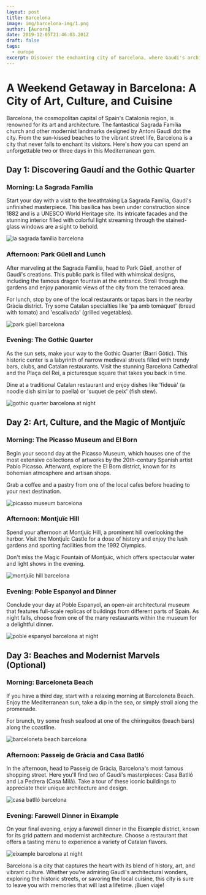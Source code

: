 ```yaml
---
layout: post
title: Barcelona
image: img/barcelona-img/1.png
author: [Aurora]
date: 2019-12-05T21:46:03.201Z
draft: false
tags:
  - europe
excerpt: Discover the enchanting city of Barcelona, where Gaudí's architectural masterpieces meet the historic charm of the Gothic Quarter and the vibrant flavors of Catalan cuisine await at every turn. Experience a perfect weekend getaway filled with art, culture, and the relaxing Mediterranean vibe.
---
```


# A Weekend Getaway in Barcelona: A City of Art, Culture, and Cuisine

Barcelona, the cosmopolitan capital of Spain's Catalonia region, is renowned for its art and architecture. The fantastical Sagrada Família church and other modernist landmarks designed by Antoni Gaudí dot the city. From the sun-kissed beaches to the vibrant street life, Barcelona is a city that never fails to enchant its visitors. Here's how you can spend an unforgettable two or three days in this Mediterranean gem.

## Day 1: Discovering Gaudí and the Gothic Quarter

### Morning: La Sagrada Família

Start your day with a visit to the breathtaking La Sagrada Família, Gaudí's unfinished masterpiece. This basilica has been under construction since 1882 and is a UNESCO World Heritage site. Its intricate facades and the stunning interior filled with colorful light streaming through the stained-glass windows are a sight to behold.

![ la sagrada família barcelona](img/barcelona-img/1.png)

### Afternoon: Park Güell and Lunch

After marveling at the Sagrada Família, head to Park Güell, another of Gaudí's creations. This public park is filled with whimsical designs, including the famous dragon fountain at the entrance. Stroll through the gardens and enjoy panoramic views of the city from the terraced area.

For lunch, stop by one of the local restaurants or tapas bars in the nearby Gràcia district. Try some Catalan specialties like 'pa amb tomàquet' (bread with tomato) and 'escalivada' (grilled vegetables).

![ park güell barcelona](img/barcelona-img/2.png)

### Evening: The Gothic Quarter

As the sun sets, make your way to the Gothic Quarter (Barri Gòtic). This historic center is a labyrinth of narrow medieval streets filled with trendy bars, clubs, and Catalan restaurants. Visit the stunning Barcelona Cathedral and the Plaça del Rei, a picturesque square that takes you back in time.

Dine at a traditional Catalan restaurant and enjoy dishes like 'fideuà' (a noodle dish similar to paella) or 'suquet de peix' (fish stew).

![ gothic quarter barcelona at night](img/barcelona-img/3.png)

## Day 2: Art, Culture, and the Magic of Montjuïc

### Morning: The Picasso Museum and El Born

Begin your second day at the Picasso Museum, which houses one of the most extensive collections of artworks by the 20th-century Spanish artist Pablo Picasso. Afterward, explore the El Born district, known for its bohemian atmosphere and artisan shops.

Grab a coffee and a pastry from one of the local cafes before heading to your next destination.

![ picasso museum barcelona](img/barcelona-img/4.png)

### Afternoon: Montjuïc Hill

Spend your afternoon at Montjuïc Hill, a prominent hill overlooking the harbor. Visit the Montjuïc Castle for a dose of history and enjoy the lush gardens and sporting facilities from the 1992 Olympics.

Don't miss the Magic Fountain of Montjuïc, which offers spectacular water and light shows in the evening.

![ montjuïc hill barcelona](img/barcelona-img/5.png)

### Evening: Poble Espanyol and Dinner

Conclude your day at Poble Espanyol, an open-air architectural museum that features full-scale replicas of buildings from different parts of Spain. As night falls, choose from one of the many restaurants within the museum for a delightful dinner.

![ poble espanyol barcelona at night](img/barcelona-img/6.png)

## Day 3: Beaches and Modernist Marvels (Optional)

### Morning: Barceloneta Beach

If you have a third day, start with a relaxing morning at Barceloneta Beach. Enjoy the Mediterranean sun, take a dip in the sea, or simply stroll along the promenade.

For brunch, try some fresh seafood at one of the chiringuitos (beach bars) along the coastline.

![ barceloneta beach barcelona](img/barcelona-img/7.png)

### Afternoon: Passeig de Gràcia and Casa Batlló

In the afternoon, head to Passeig de Gràcia, Barcelona's most famous shopping street. Here you'll find two of Gaudí's masterpieces: Casa Batlló and La Pedrera (Casa Milà). Take a tour of these iconic buildings to appreciate their unique architecture and design.

![ casa batlló barcelona](img/barcelona-img/8.png)

### Evening: Farewell Dinner in Eixample

On your final evening, enjoy a farewell dinner in the Eixample district, known for its grid pattern and modernist architecture. Choose a restaurant that offers a tasting menu to experience a variety of Catalan flavors.

![ eixample barcelona at night](img/barcelona-img/9.png)

Barcelona is a city that captures the heart with its blend of history, art, and vibrant culture. Whether you're admiring Gaudí's architectural wonders, exploring the historic streets, or savoring the local cuisine, this city is sure to leave you with memories that will last a lifetime. ¡Buen viaje!